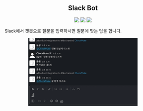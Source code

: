 <h2 align="center">
Slack Bot
</h2>

<div align="center">
  <img src="https://img.shields.io/badge/python-v3.7-blue.svg"/>
  <img src="https://img.shields.io/badge/slack_sdk-v3.15.2-blue.svg"/>
  <img src="https://img.shields.io/badge/Flask-v2.0.3-blue.svg"/>
</div>

Slack에서 챗봇으로 질문을 입력하시면 질문에 맞는 답을 합니다.

<div align="center">
  <img src="/asset/images/demo.gif" width="70%">
</div>

